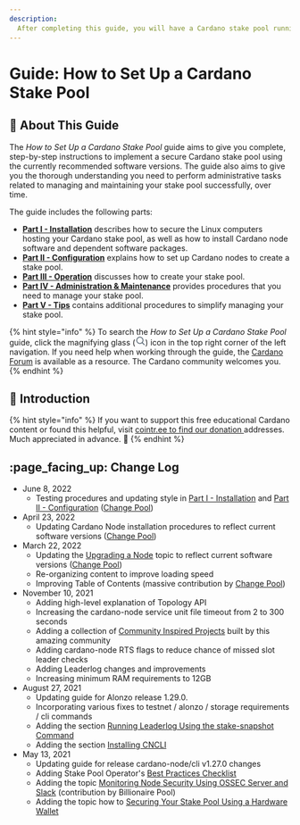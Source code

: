 ```yaml
---
description:
  After completing this guide, you will have a Cardano stake pool running on the Ubuntu Linux distribution, registered and operating on the mainnet blockchain using a two-node configuration comprised of one block-producing node and one relay node.
---
```


# Guide: How to Set Up a Cardano Stake Pool

## :wrench: About This Guide

The _How to Set Up a Cardano Stake Pool_ guide aims to give you complete, step-by-step instructions to implement a secure Cardano stake pool using the currently recommended software versions. The guide also aims to give you the thorough understanding you need to perform administrative tasks related to managing and maintaining your stake pool successfully, over time.

The guide includes the following parts:

* [**Part I - Installation**](part-i-installation.md) describes how to secure the Linux computers hosting your Cardano stake pool, as well as how to install Cardano node software and dependent software packages.
* [**Part II - Configuration**](part-ii-configuration.md) explains how to set up Cardano nodes to create a stake pool.
* [**Part III - Operation**](part-iii-operation.md) discusses how to create your stake pool.
* [**Part IV - Administration & Maintenance**](part-iv-administration.md) provides procedures that you need to manage your stake pool.
* [**Part V - Tips**](part-v-tips.md) contains additional procedures to simplify managing your stake pool.

{% hint style="info" %}
To search the _How to Set Up a Cardano Stake Pool_ guide, click the magnifying glass (![](../../../.gitbook/assets/search-icon.png)) icon in the top right corner of the left navigation. If you need help when working through the guide, the [Cardano Forum](https://forum.cardano.org/) is available as a resource. The Cardano community welcomes you.
{% endhint %}

## :tada: Introduction

{% hint style="info" %}
If you want to support this free educational Cardano content or found this helpful, visit [cointr.ee to find our donation ](https://cointr.ee/coincashew)addresses. Much appreciated in advance. :pray:
{% endhint %}

## :page\_facing\_up: Change Log

* June 8, 2022
  - Testing procedures and updating style in [Part I - Installation](part-i-installation.md) and [Part II - Configuration](part-ii-configuration.md) ([Change Pool](https://change.paradoxicalsphere.com))
* April 23, 2022
  - Updating Cardano Node installation procedures to reflect current software versions ([Change Pool](https://change.paradoxicalsphere.com))
* March 22, 2022
  - Updating the [Upgrading a Node](./part-iv-administration/upgrading-a-node.md) topic to reflect current software versions ([Change Pool](https://change.paradoxicalsphere.com))
  - Re-organizing content to improve loading speed
  - Improving Table of Contents (massive contribution by [Change Pool](https://change.paradoxicalsphere.com))
* November 10, 2021
  - Adding high-level explanation of Topology API
  - Increasing the cardano-node service unit file timeout from 2 to 300 seconds
  - Adding a collection of [Community Inspired Projects](see-also.md#projects) built by this amazing community
  - Adding cardano-node RTS flags to reduce chance of missed slot leader checks
  - Adding Leaderlog changes and improvements
  - Increasing minimum RAM requirements to 12GB
* August 27, 2021
  - Updating guide for Alonzo release 1.29.0.
  - Incorporating various fixes to testnet / alonzo / storage requirements / cli commands
  - Adding the section [Running Leaderlog Using the stake-snapshot Command](part-iii-operation/configuring-slot-leader-calculation.md#stakesnapshot)
  - Adding the section [Installing CNCLI](part-iii-operation/configuring-slot-leader-calculation.md#cncli)
* May 13, 2021
  - Updating guide for release cardano-node/cli v1.27.0 changes
  - Adding Stake Pool Operator's [Best Practices Checklist](./appendix-best-practices-checklist.md)
  - Adding the topic [Monitoring Node Security Using OSSEC Server and Slack](./part-v-tips/monitoring-node-security-using-ossec-server-and-slack.md) (contribution by Billionaire Pool)
  - Adding the topic how to [Securing Your Stake Pool Using a Hardware Wallet](./part-iii-operation/securing-your-stake-pool-using-a-hardware-wallet.md)
